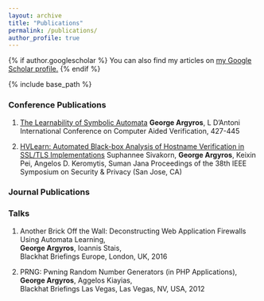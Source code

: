 ```yaml
---
layout: archive
title: "Publications"
permalink: /publications/
author_profile: true
---
```


{% if author.googlescholar %}
  You can also find my articles on <u><a href="{{author.googlescholar}}">my Google Scholar profile</a>.</u>
{% endif %}

{% include base_path %}

### Conference Publications

1. [The Learnability of Symbolic Automata](/files/cav18.pdf)
**George Argyros**, L D’Antoni
International Conference on Computer Aided Verification, 427-445

2. [HVLearn: Automated Black-box Analysis of Hostname Verification in SSL/TLS Implementations](/files/snp17.pdf)
Suphannee Sivakorn, **George Argyros**, Keixin Pei, Angelos D. Keromytis, Suman Jana
Proceedings of the 38th IEEE Symposium on Security & Privacy (San Jose, CA)

### Journal Publications


### Talks

1. Another Brick Off the Wall: Deconstructing Web Application Firewalls Using Automata Learning,  
**George Argyros**, Ioannis Stais,  
Blackhat Briefings Europe, London, UK, 2016

2. PRNG: Pwning Random Number Generators (in PHP Applications),  
**George Argyros**, Aggelos Kiayias,  
Blackhat Briefings Las Vegas, Las Vegas, NV, USA, 2012
